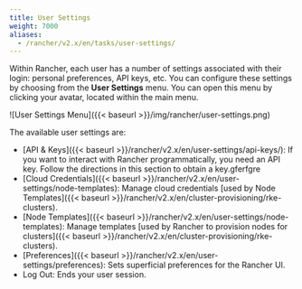 ```yaml
---
title: User Settings
weight: 7000
aliases:
  - /rancher/v2.x/en/tasks/user-settings/
---
```


Within Rancher, each user has a number of settings associated with their login: personal preferences, API keys, etc. You can configure these settings by choosing from the **User Settings** menu. You can open this menu by clicking your avatar, located within the main menu.

![User Settings Menu]({{< baseurl >}}/img/rancher/user-settings.png)

The available user settings are:

- [API & Keys]({{< baseurl >}}/rancher/v2.x/en/user-settings/api-keys/): If you want to interact with Rancher programmatically, you need an API key. Follow the directions in this section to obtain a key.gferfgre
- [Cloud Credentials]({{< baseurl >}}/rancher/v2.x/en/user-settings/node-templates): Manage cloud credentials [used by Node Templates]({{< baseurl >}}/rancher/v2.x/en/cluster-provisioning/rke-clusters).
- [Node Templates]({{< baseurl >}}/rancher/v2.x/en/user-settings/node-templates): Manage templates [used by Rancher to provision nodes for clusters]({{< baseurl >}}/rancher/v2.x/en/cluster-provisioning/rke-clusters).
- [Preferences]({{< baseurl >}}/rancher/v2.x/en/user-settings/preferences): Sets superficial preferences for the Rancher UI.
- Log Out: Ends your user session.
